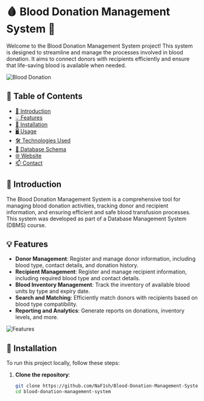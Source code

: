 # 🩸 Blood Donation Management System 🏥

Welcome to the Blood Donation Management System project! This system is designed to streamline and manage the processes involved in blood donation. It aims to connect donors with recipients efficiently and ensure that life-saving blood is available when needed.

![Blood Donation](https://media.giphy.com/media/26tn33aiTi1jkl6H6/giphy.gif)

## 🌟 Table of Contents
- [📖 Introduction](#-introduction)
- [💡 Features](#-features)
- [🚀 Installation](#-installation)
- [🖥️ Usage](#%EF%B8%8F-usage)
- [🛠️ Technologies Used](#%EF%B8%8F-technologies-used)
- [📝 Database Schema](#-database-schema)
- [🌐 Website](https://naf1sh.github.io/Blood-Donation-Management-System/)
- [📫 Contact](#-contact)

## 📖 Introduction

The Blood Donation Management System is a comprehensive tool for managing blood donation activities, tracking donor and recipient information, and ensuring efficient and safe blood transfusion processes. This system was developed as part of a Database Management System (DBMS) course.

## 💡 Features

- **Donor Management**: Register and manage donor information, including blood type, contact details, and donation history.
- **Recipient Management**: Register and manage recipient information, including required blood type and contact details.
- **Blood Inventory Management**: Track the inventory of available blood units by type and expiry date.
- **Search and Matching**: Efficiently match donors with recipients based on blood type compatibility.
- **Reporting and Analytics**: Generate reports on donations, inventory levels, and more.

![Features](https://media.giphy.com/media/xT0xeJpnrWC4XWblEk/giphy.gif)

## 🚀 Installation

To run this project locally, follow these steps:

1. **Clone the repository**:
   ```sh
   git clone https://github.com/NaF1sh/Blood-Donation-Management-System
   cd blood-donation-management-system
